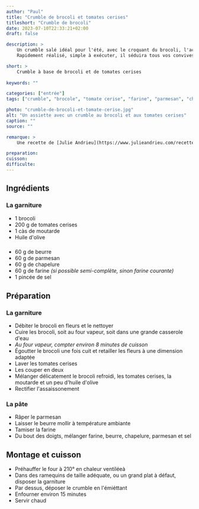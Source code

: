 ```yaml
---
author: "Paul"
title: "Crumble de brocoli et tomates cerises"
titleshort: "Crumble de brocoli"
date: 2023-07-10T22:33:21+02:00
draft: false

description: >
    Un crumble salé idéal pour l'été, avec le croquant du brocoli, l'acidité de la tomate-cerise et le parfum du parmesan.<br>
    Rapidement réalisé, simple à exécuter, il séduira tous vos convives.

short: >
    Crumble à base de brocoli et de tomates cerises
    
keywords: ""

categories: ["entrée"]
tags: ["crumble", "brocole", "tomate cerise", "farine", "parmesan", "chapelure"]

photo: "crumble-de-brocoli-et-tomate-cerise.jpg"
alt: "Un assiette avec un crumble au brocoli et aux tomates cerises"
caption: ""
source: ""

remarque: >
    Une recette de [Julie Andrieu](https://www.julieandrieu.com/recettes/crumble-de-brocolis-et-tomates-cerises)

preparation: 
cuisson: 
difficulte:
---
```



## Ingrédients
### La garniture
- 1 brocoli
- 200 g de tomates cerises
- 1 càs de moutarde
- Huile d'olive
###
- 60 g de beurre
- 60 g de parmesan
- 60 g de chapelure
- 60 g de farine *(si possible semi-complète, sinon farine courante)*
- 1 pincée de sel
## Préparation
### La garniture
- Débiter le brocoli en fleurs et le nettoyer
- Cuire les brocoli, soit au four vapeur, soit dans une grande casserole d'eau
- *Au four vapeur, compter environ 8 minutes de cuisson*
- Égoutter le brocoli une fois cuit et retailler les fleurs à une dimension adaptée
- Laver les tomates cerises
- Les couper en deux
- Mélanger délicatement le brocoli refroidi, les tomates cerises, la moutarde et un peu d'huile d'olive
- Rectifier l'assaissonement
### La pâte
- Râper le parmesan
- Laisser le beurre mollir à température ambiante
- Tamiser la farine
- Du bout des doigts, mélanger farine, beurre, chapelure, parmesan et sel
## Montage et cuisson
- Préhauffer le four à 210° en chaleur ventiléeà 
- Dans des ramequins de taille adéquate, ou un grand plat à défaut, disposer la garniture
- Par dessus, déposer le crumble en l'émiéttant
- Enfourner environ 15 minutes
- Servir chaud
